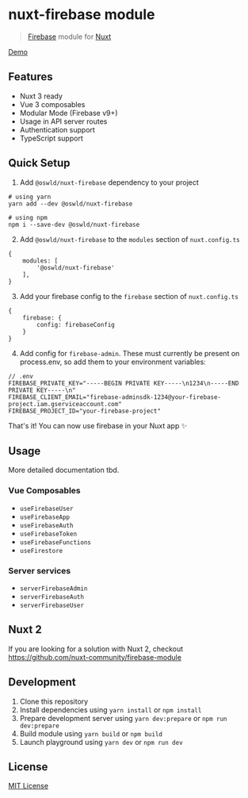 # nuxt-firebase module

> [Firebase](https://firebase.google.com/) module for [Nuxt](https://v3.nuxtjs.org)

[Demo](https://nuxt3-firebase-demo.netlify.app/)

## Features

- Nuxt 3 ready
- Vue 3 composables
- Modular Mode (Firebase v9+)
- Usage in API server routes
- Authentication support
- TypeScript support

## Quick Setup

1. Add `@oswld/nuxt-firebase` dependency to your project
```
# using yarn
yarn add --dev @oswld/nuxt-firebase

# using npm
npm i --save-dev @oswld/nuxt-firebase
```

2. Add `@oswld/nuxt-firebase` to the `modules` section of `nuxt.config.ts`
```
{
    modules: [
        '@oswld/nuxt-firebase'
    ],   
}
```

3. Add your firebase config to the `firebase` section of `nuxt.config.ts`
```
{
    firebase: {
        config: firebaseConfig
    }
}
```

4. Add config for `firebase-admin`.
These must currently be present on process.env, so add them to your environment variables:
```
// .env
FIREBASE_PRIVATE_KEY="-----BEGIN PRIVATE KEY-----\n1234\n-----END PRIVATE KEY-----\n"
FIREBASE_CLIENT_EMAIL="firebase-adminsdk-1234@your-firebase-project.iam.gserviceaccount.com"
FIREBASE_PROJECT_ID="your-firebase-project"
```


That's it! You can now use firebase in your Nuxt app ✨

## Usage
More detailed documentation tbd.

### Vue Composables
- `useFirebaseUser`
- `useFirebaseApp`
- `useFirebaseAuth`
- `useFirebaseToken`
- `useFirebaseFunctions`
- `useFirestore`

### Server services
- `serverFirebaseAdmin`
- `serverFirebaseAuth`
- `serverFirebaseUser`


## Nuxt 2

If you are looking for a solution with Nuxt 2, checkout https://github.com/nuxt-community/firebase-module

## Development

1. Clone this repository
2. Install dependencies using `yarn install` or `npm install`
3. Prepare development server using `yarn dev:prepare` or `npm run dev:prepare`
4. Build module using `yarn build` or `npm build`
5. Launch playground using `yarn dev` or `npm run dev`

## License

[MIT License](./LICENSE)
